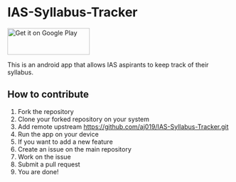 # IAS-Syllabus-Tracker

<a href="https://play.google.com/store/apps/details?id=com.androidmate.ias.syllabus.tracker"><img alt="Get it on Google Play" src="https://play.google.com/intl/en_us/badges/images/apps/en-play-badge.png" width="185" height="60"/></a><br>

This is an android app that allows IAS aspirants to keep track of their syllabus.

## How to contribute
 1. Fork the repository
 2. Clone your forked repository on your system
 3. Add remote upstream https://github.com/aj019/IAS-Syllabus-Tracker.git
 4. Run the app on your device
 5. If you want to add a new feature
 6. Create an issue on the main repository
 7. Work on the issue
 8. Submit a pull request
 9. You are done! 
